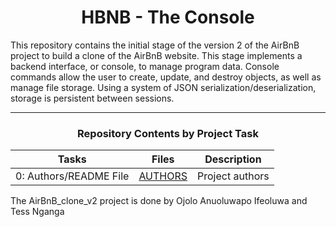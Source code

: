 <center> <h1>HBNB - The Console</h1> </center>

This repository contains the initial stage of the version 2 of the AirBnB  project to build a clone of the AirBnB website. This stage implements a backend interface, or console, to manage program data. Console commands allow the user to create, update, and destroy objects, as well as manage file storage. Using a system of JSON serialization/deserialization, storage is persistent between sessions.

---

<center><h3>Repository Contents by Project Task</h3> </center>

| Tasks | Files | Description |
| ----- | ----- | ------ |
| 0: Authors/README File | [AUTHORS](https://github.com/justinmajetich/AirBnB_clone/blob/dev/AUTHORS) | Project authors |
The AirBnB_clone_v2 project is done by Ojolo Anuoluwapo Ifeoluwa and Tess Nganga

